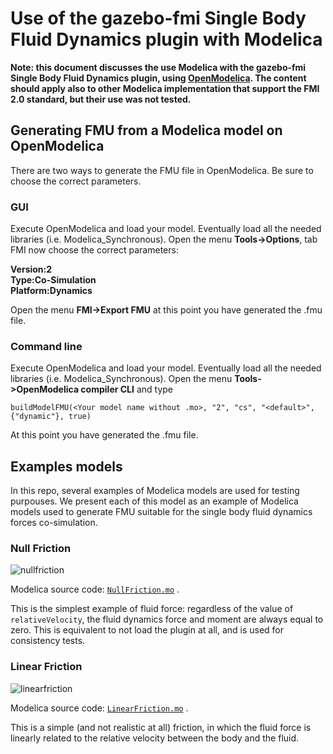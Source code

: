 # Use of the gazebo-fmi Single Body Fluid Dynamics plugin with Modelica

**Note: this document discusses the use Modelica with the gazebo-fmi Single Body Fluid Dynamics plugin, using [OpenModelica](https://openmodelica.org/). The content should apply also to other Modelica implementation that support the FMI 2.0 standard, but their use was not tested.**

## Generating FMU from a Modelica model on OpenModelica
There are two ways to generate the FMU file in OpenModelica. Be sure to choose the correct parameters.

### GUI
Execute OpenModelica and load your model. Eventually load all the needed libraries (i.e. Modelica_Synchronous).
Open the menu **Tools->Options**, tab FMI now choose the correct parameters:

**Version:2  
Type:Co-Simulation  
Platform:Dynamics**

Open the menu **FMI->Export FMU** at this point you have generated the .fmu file.

### Command line
Execute OpenModelica and load your model. Eventually load all the needed libraries (i.e. Modelica_Synchronous).
Open the menu **Tools->OpenModelica compiler CLI**
 and type

```
buildModelFMU(<Your model name without .mo>, "2", "cs", "<default>", {"dynamic"}, true)
```

At this point you have generated the .fmu file.

## Examples models 
In this repo, several examples of Modelica models are used for testing purpouses. We present each of this model as an example of Modelica models used to generate FMU suitable for the single body fluid dynamics forces co-simulation.


### Null Friction
![nullfriction](https://user-images.githubusercontent.com/1857049/46574162-be085400-c99f-11e8-8662-85dd2a1c41ca.png)

Modelica source code: [`NullFriction.mo`](../test/NullFriction.mo) .

This is the simplest example of fluid force: regardless of the value of  `relativeVelocity`,  the fluid dynamics force and moment are always equal to zero. This is equivalent to not load the plugin at all, and is used for consistency tests.

### Linear Friction
![linearfriction](https://user-images.githubusercontent.com/1857049/46574161-be085400-c99f-11e8-868e-c6327a43ff7c.png)

Modelica source code: [`LinearFriction.mo`](../test/LinearFriction.mo) .

This is a simple (and not realistic at all) friction, in  which the fluid force is linearly related to the relative velocity between the body and the fluid.



